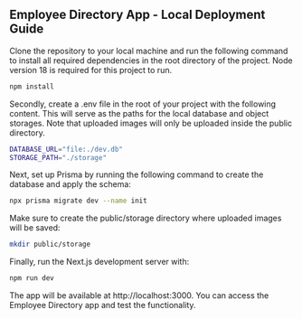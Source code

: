 ## Employee Directory App - Local Deployment Guide

Clone the repository to your local machine and run the following command to install all required dependencies in the root directory of the project. Node version 18 is required for this project to run.

```bash
npm install
```

Secondly, create a .env file in the root of your project with the following content. This will serve as the paths for the local database and object storages. Note that uploaded images will only be uploaded inside the public directory.

```bash
DATABASE_URL="file:./dev.db"
STORAGE_PATH="./storage"
```

Next, set up Prisma by running the following command to create the database and apply the schema:

```bash
npx prisma migrate dev --name init
```

Make sure to create the public/storage directory where uploaded images will be saved:

```bash
mkdir public/storage
```

Finally, run the Next.js development server with:

```bash
npm run dev
```

The app will be available at http://localhost:3000. You can access the Employee Directory app and test the functionality.


